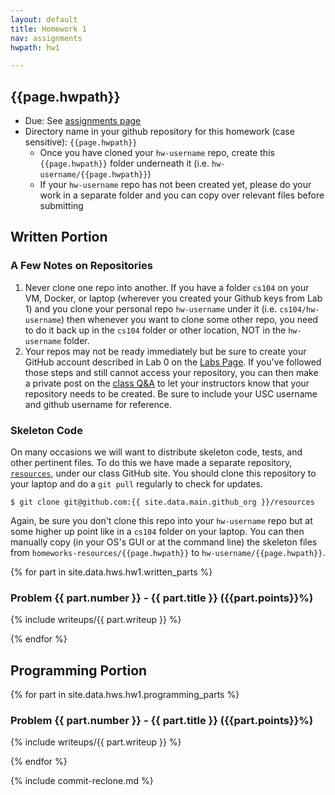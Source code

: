```yaml
---
layout: default
title: Homework 1
nav: assignments
hwpath: hw1

---
```


## {{page.hwpath}}

+ Due: See [assignments page]({{site.url}}/assignments/index.html)
+ Directory name in your github repository for this homework (case sensitive): `{{page.hwpath}}`
   - Once you have cloned your `hw-username` repo, create this `{{page.hwpath}}` folder underneath it (i.e. `hw-username/{{page.hwpath}}`)
   - If your `hw-username` repo has not been created yet, please do your work in a separate folder and you can copy over relevant files before submitting

## Written Portion

### A Few Notes on Repositories

1. Never clone one repo into another.  If you have a folder `cs104` on your VM, Docker, or laptop (wherever you created your Github keys from Lab 1) and you clone your personal repo `hw-username` under it (i.e. `cs104/hw-username`) then whenever you want to clone some other repo, you need to do it back up in the `cs104` folder or other location, NOT in the `hw-username` folder.
1. Your repos may not be ready immediately but be sure to create your GitHub account described in Lab 0 on the [Labs Page]({{site.url}}/labs/index.html). If you've followed those steps and still cannot access your repository, you can then make a private post on the [class Q&A]({{site.data.main.piazza}}) to let your instructors know that your repository needs to be created.  Be sure to include your USC username and github username for reference.

### Skeleton Code

On many occasions we will want to distribute skeleton code, tests, and other pertinent files. To do this we have made a separate repository, [`resources`]({{site.data.main.github}}/resources ), under our class GitHub site.  You should clone this repository to your laptop and do a `git pull` regularly to check for updates. 

```
$ git clone git@github.com:{{ site.data.main.github_org }}/resources
```

Again, be sure you don't clone this repo into your `hw-username` repo but at some higher up point like in a `cs104` folder on your laptop.  You can then manually copy (in your OS's GUI or at the command line) the skeleton files from `homeworks-resources/{{page.hwpath}}` to `hw-username/{{page.hwpath}}`.


{% for part in site.data.hws.hw1.written_parts %}

### Problem {{ part.number }} - {{ part.title }} ({{part.points}}%)

{% include writeups/{{ part.writeup }} %}

{% endfor %}


## Programming Portion

{% for part in site.data.hws.hw1.programming_parts %}

### Problem {{ part.number }} - {{ part.title }} ({{part.points}}%)

{% include writeups/{{ part.writeup }} %}

{% endfor %}


{% include commit-reclone.md %}

